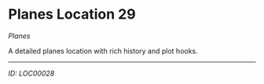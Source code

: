# Planes Location 29

*Planes*

A detailed planes location with rich history and plot hooks.

---
*ID: LOC00028*
